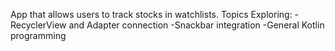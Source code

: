 App that allows users to track stocks in watchlists. 
Topics Exploring:
 -RecyclerView and Adapter connection
 -Snackbar integration
 -General Kotlin programming